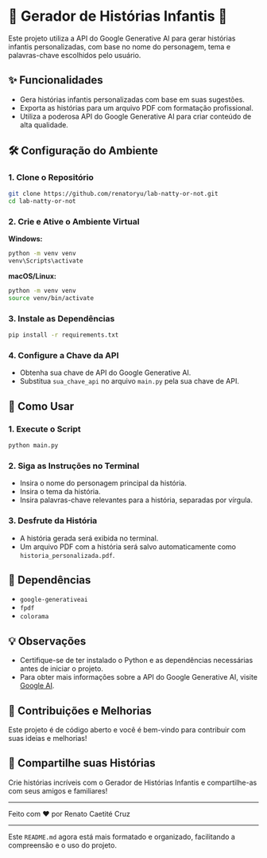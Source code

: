 # 📖 Gerador de Histórias Infantis 📝

Este projeto utiliza a API do Google Generative AI para gerar histórias infantis personalizadas, com base no nome do personagem, tema e palavras-chave escolhidos pelo usuário.

## ✨ Funcionalidades

- Gera histórias infantis personalizadas com base em suas sugestões.
- Exporta as histórias para um arquivo PDF com formatação profissional.
- Utiliza a poderosa API do Google Generative AI para criar conteúdo de alta qualidade.

## 🛠️ Configuração do Ambiente

### 1. Clone o Repositório

```bash
git clone https://github.com/renatoryu/lab-natty-or-not.git
cd lab-natty-or-not
```

### 2. Crie e Ative o Ambiente Virtual

**Windows:**

```bash
python -m venv venv
venv\Scripts\activate
```

**macOS/Linux:**

```bash
python -m venv venv
source venv/bin/activate
```

### 3. Instale as Dependências

```bash
pip install -r requirements.txt
```

### 4. Configure a Chave da API

- Obtenha sua chave de API do Google Generative AI.
- Substitua `sua_chave_api` no arquivo `main.py` pela sua chave de API.

## 🚀 Como Usar

### 1. Execute o Script

```bash
python main.py
```

### 2. Siga as Instruções no Terminal

- Insira o nome do personagem principal da história.
- Insira o tema da história.
- Insira palavras-chave relevantes para a história, separadas por vírgula.

### 3. Desfrute da História

- A história gerada será exibida no terminal.
- Um arquivo PDF com a história será salvo automaticamente como `historia_personalizada.pdf`.

## 🧩 Dependências

- `google-generativeai`
- `fpdf`
- `colorama`

## 💡 Observações

- Certifique-se de ter instalado o Python e as dependências necessárias antes de iniciar o projeto.
- Para obter mais informações sobre a API do Google Generative AI, visite [Google AI](https://ai.google/).

## 🤝 Contribuições e Melhorias

Este projeto é de código aberto e você é bem-vindo para contribuir com suas ideias e melhorias!

## 📢 Compartilhe suas Histórias

Crie histórias incríveis com o Gerador de Histórias Infantis e compartilhe-as com seus amigos e familiares!

---

Feito com ❤️ por Renato Caetité Cruz

---

Este `README.md` agora está mais formatado e organizado, facilitando a compreensão e o uso do projeto.
